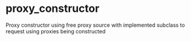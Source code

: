 # proxy_constructor
Proxy constructor using free proxy source with implemented subclass to request using proxies being constructed
